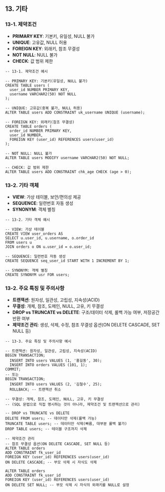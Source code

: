
## 13. 기타 
### 13-1. 제약조건
- **PRIMARY KEY**: 기본키, 유일성, NULL 불가
- **UNIQUE**: 고유값, NULL 허용
- **FOREIGN KEY**: 외래키, 참조 무결성
- **NOT NULL**: NULL 불가
- **CHECK**: 값 범위 제한

```
-- 13-1. 제약조건 예시

-- PRIMARY KEY: 기본키(유일성, NULL 불가)
CREATE TABLE users (
  user_id NUMBER PRIMARY KEY,
  username VARCHAR2(50) NOT NULL
);

-- UNIQUE: 고유값(중복 불가, NULL 허용)
ALTER TABLE users ADD CONSTRAINT uk_username UNIQUE (username);

-- FOREIGN KEY: 외래키(참조 무결성)
CREATE TABLE orders (
  order_id NUMBER PRIMARY KEY,
  user_id NUMBER,
  FOREIGN KEY (user_id) REFERENCES users(user_id)
);

-- NOT NULL: NULL 불가
ALTER TABLE users MODIFY username VARCHAR2(50) NOT NULL;

-- CHECK: 값 범위 제한
ALTER TABLE users ADD CONSTRAINT chk_age CHECK (age > 0);

```

### 13-2. 기타 객체
- **VIEW**: 가상 테이블, 보안/편의성 제공
- **SEQUENCE**: 일련번호 자동 생성
- **SYNONYM**: 객체 별칭

```
-- 13-2. 기타 객체 예시

-- VIEW: 가상 테이블
CREATE VIEW user_orders AS
SELECT u.user_id, u.username, o.order_id
FROM users u
JOIN orders o ON u.user_id = o.user_id;

-- SEQUENCE: 일련번호 자동 생성
CREATE SEQUENCE seq_user_id START WITH 1 INCREMENT BY 1;

-- SYNONYM: 객체 별칭
CREATE SYNONYM usr FOR users;

```

### 13-2. 주요 특징 및 주의사항
- **트랜잭션**: 원자성, 일관성, 고립성, 지속성(ACID)
- **무결성**: 개체, 참조, 도메인, NULL, 고유, 키 무결성
- **DROP vs TRUNCATE vs DELETE**: 구조/데이터 삭제, 롤백 가능 여부, 저장공간 반환 여부
- **제약조건 관리**: 생성, 삭제, 수정, 참조 무결성 옵션(ON DELETE CASCADE, SET NULL 등)


```
-- 13-3. 주요 특징 및 주의사항 예시

-- 트랜잭션: 원자성, 일관성, 고립성, 지속성(ACID)
BEGIN TRANSACTION;
  INSERT INTO users VALUES (1, '홍길동', 30);
  INSERT INTO orders VALUES (101, 1);
COMMIT;
-- 또는
BEGIN TRANSACTION;
  INSERT INTO users VALUES (2, '김철수', 25);
  ROLLBACK; -- 트랜잭션 취소

-- 무결성: 개체, 참조, 도메인, NULL, 고유, 키 무결성
-- (SQL 문법으로 직접 명시하는 것이 아니라, 제약조건 및 트랜잭션으로 관리)

-- DROP vs TRUNCATE vs DELETE
DELETE FROM users; -- 데이터만 삭제(롤백 가능)
TRUNCATE TABLE users; -- 데이터만 삭제(빠름, 대부분 롤백 불가)
DROP TABLE users; -- 테이블 구조까지 삭제

-- 제약조건 관리
-- 참조 무결성 옵션(ON DELETE CASCADE, SET NULL 등)
ALTER TABLE orders
ADD CONSTRAINT fk_user_id
FOREIGN KEY (user_id) REFERENCES users(user_id)
ON DELETE CASCADE; -- 부모 삭제 시 자식도 삭제

ALTER TABLE orders
ADD CONSTRAINT fk_user_id
FOREIGN KEY (user_id) REFERENCES users(user_id)
ON DELETE SET NULL; -- 부모 삭제 시 자식의 외래키를 NULL로 설정

```